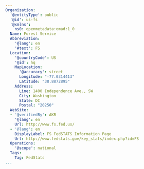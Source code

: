 ```yaml
---
Organization:
  '@entityType': public
  '@id': us-fs
  '@xmlns':
    ns0: openmetadata:omad:1_0
  Name: Forest Service
  Abbreviation:
    '@lang': en
    '#text': FS
  Location:
    '@countryCode': US
    '@id': hq
    MapLocation:
      '@accuracy': street
      Longitude: "-77.0314413"
      Latitude: "38.8872895"
    Address:
      Line: 1400 Independence Ave., SW
      City: Washington
      State: DC
      Postal: "20250"
  WebSite:
  - '@verifiedBy': AKR
    '@lang': en
    Url: http://www.fs.fed.us/
  - '@lang': en
    DisplayLabel: FS FedSTATS Information Page
    Url: http://www.fedstats.gov/key_stats/index.php?id=FS
  Operations:
    '@scope': national
  Tags:
    Tag: FedStats
...
```

